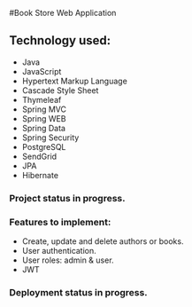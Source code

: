 #Book Store Web Application

## Technology used:

- Java
- JavaScript
- Hypertext Markup Language
- Cascade Style Sheet
- Thymeleaf
- Spring MVC
- Spring WEB
- Spring Data
- Spring Security
- PostgreSQL
- SendGrid
- JPA
- Hibernate


### Project status in progress.

### Features to implement:

- Create, update and delete authors or books.
- User authentication.
- User roles: admin & user.
- JWT


### Deployment status in progress.
